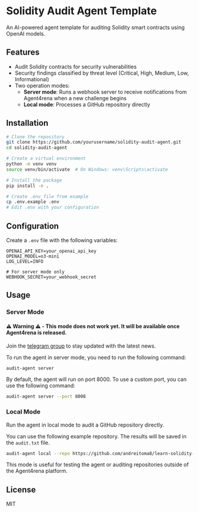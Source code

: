 # Solidity Audit Agent Template

An AI-powered agent template for auditing Solidity smart contracts using OpenAI models.

## Features

- Audit Solidity contracts for security vulnerabilities
- Security findings classified by threat level (Critical, High, Medium, Low, Informational)
- Two operation modes:
  - **Server mode**: Runs a webhook server to receive notifications from Agent4rena when a new challenge begins
  - **Local mode**: Processes a GitHub repository directly

## Installation

```bash
# Clone the repository
git clone https://github.com/yourusername/solidity-audit-agent.git
cd solidity-audit-agent

# Create a virtual environment
python -m venv venv
source venv/bin/activate  # On Windows: venv\Scripts\activate

# Install the package
pip install -e .

# Create .env file from example
cp .env.example .env
# Edit .env with your configuration
```

## Configuration

Create a `.env` file with the following variables:

```
OPENAI_API_KEY=your_openai_api_key
OPENAI_MODEL=o3-mini
LOG_LEVEL=INFO

# For server mode only
WEBHOOK_SECRET=your_webhook_secret
```

## Usage

### Server Mode

#### ⚠️ Warning ⚠️ - This mode does not work yet. It will be available once Agent4rena is released.

Join the [telegram group](https://t.me/agent4rena) to stay updated with the latest news.

To run the agent in server mode, you need to run the following command:

```bash
audit-agent server
```

By default, the agent will run on port 8000. To use a custom port, you can use the following command:

```bash
audit-agent server --port 8008
```

### Local Mode

Run the agent in local mode to audit a GitHub repository directly.

You can use the following example repository. The results will be saved in the `audit.txt` file.

```bash
audit-agent local --repo https://github.com/andreitoma8/learn-solidity-hacks.git --output audit.txt
```

This mode is useful for testing the agent or auditing repositories outside of the Agent4rena platform.

## License

MIT 